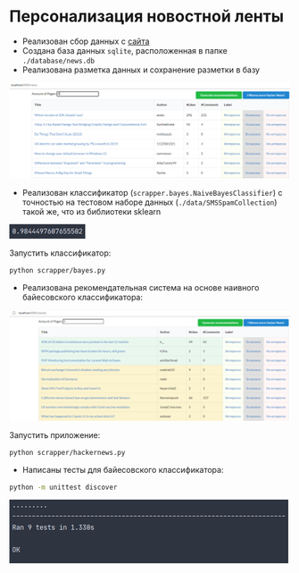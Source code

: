 # Персонализация новостной ленты

- Реализован сбор данных с [сайта](https://news.ycombinator.com/newest)
- Создана база данных `sqlite`, расположенная в папке `./database/news.db`
- Реализована разметка данных и сохранение разметки в базу

![Разметка](images/2.png)

- Реализован классификатор (`scrapper.bayes.NaiveBayesClassifier`) с точностью на тестовом наборе данных (`./data/SMSSpamCollection`) такой же, что из библиотеки sklearn

![Точность](images/naive.png)

Запустить классификатор:

```bash
python scrapper/bayes.py
```

- Реализована рекомендательная система на основе наивного байесовского классификатора:

![Рекомендательная система](images/1.png)


Запустить приложение:

```bash
python scrapper/hackernews.py
```

- Написаны тесты для байесовского классификатора:

```bash
python -m unittest discover
```

![Тесты](images/tests.png)
